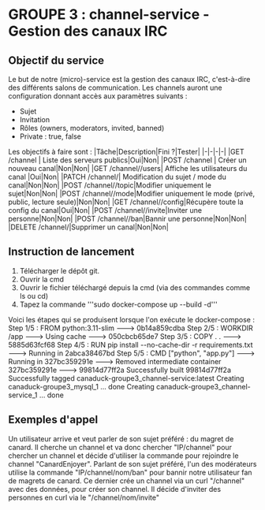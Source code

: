 # GROUPE 3 : channel-service - Gestion des canaux IRC
## Objectif du service
Le but de notre (micro)-service est la gestion des canaux IRC, c'est-à-dire des différents salons de communication. Les channels auront une configuration donnant accès aux paramètres suivants :
- Sujet
- Invitation
- Rôles (owners, moderators, invited, banned)
- Private : true, false

Les objectifs à faire sont : 
|Tâche|Description|Fini ?|Tester|
|-|-|-|-|
|GET /channel | Liste des serveurs publics|Oui|Non|
|POST /channel | Créer un nouveau canal|Non|Non|
|GET /channel/<nom>/users| Affiche les utilisateurs du canal |Oui|Non|
|PATCH /channel/<nom>| Modification du sujet / mode du canal|Non|Non|
|POST /channel/<nom>/topic|Modifier uniquement le sujet|Non|Non|
|POST /channel/<nom>/mode|Modifier uniquement le mode (privé, public, lecture seule)|Non|Non|
|GET /channel/<nom>/config|Récupère toute la config du canal|Oui|Non|
|POST /channel/<nom>/invite|Inviter une personne|Non|Non|
|POST /channel/<nom>/ban|Bannir une personne|Non|Non|
|DELETE /channel/<nom>|Supprimer un canal|Non|Non|

## Instruction de lancement

1. Télécharger le dépôt git.
2. Ouvrir la cmd
3. Ouvrir le fichier téléchargé depuis la cmd (via des commandes comme ls ou cd)
4. Tapez la commande '''sudo docker-compose up --build -d'''

Voici les étapes qui se produisent lorsque l'on exécute le docker-compose :
    Step 1/5 : FROM python:3.11-slim
    ---> 0b14a859cdba
    Step 2/5 : WORKDIR /app
    ---> Using cache
    ---> 050cbcb65de7
    Step 3/5 : COPY . .
    ---> 5885d63fcf68
    Step 4/5 : RUN pip install --no-cache-dir -r requirements.txt
    ---> Running in 2abca38467bd
    Step 5/5 : CMD ["python", "app.py"]
    ---> Running in 327bc359291e
    ---> Removed intermediate container 327bc359291e
    ---> 99814d77ff2a
    Successfully built 99814d77ff2a
    Successfully tagged canaduck-groupe3_channel-service:latest
    Creating canaduck-groupe3_mysql_1 ... done
    Creating canaduck-groupe3_channel-service_1 ... done

## Exemples d'appel

Un utilisateur arrive et veut parler de son sujet préféré : du magret de canard.
Il cherche un channel et va donc chercher "IP/channel" pour chercher un channel et décide d'utiliser la commande pour rejoindre le channel "CanardEnjoyer".
Parlant de son sujet préféré, l'un des modérateurs utilise la commande "IP/channel/nom/ban" pour bannir notre utilisateur fan de magrets de canard.
Ce dernier crée un channel via un curl "/channel" avec des données, pour créer son channel.
 Il décide d'inviter des personnes en curl via le "/channel/nom/invite"
